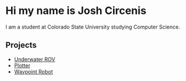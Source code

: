 # Hi my name is Josh Circenis
I am a student at Colorado State University studying Computer Science.

## Projects
* [Underwater ROV](https://github.com/JoshCircenis/Underwater-ROV)
* [Plotter](https://github.com/JoshCircenis/Plotter)
* [Waypoint Robot](https://github.com/JoshCircenis/Waypoint-Robot)
